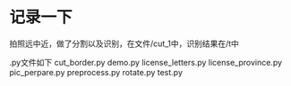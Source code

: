 # 记录一下

拍照远中近，做了分割以及识别，在文件/cut_1中，识别结果在/t中


.py文件如下
cut_border.py
demo.py
license_letters.py
license_province.py
pic_perpare.py
preprocess.py
rotate.py
test.py
